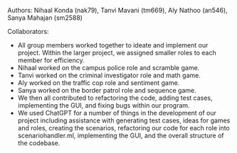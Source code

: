 Authors: Nihaal Konda (nak79), Tanvi Mavani (tm669), Aly Nathoo (an546), Sanya Mahajan (sm2588)

Collaborators:
- All group members worked together to ideate and implement our project. Within the larger project, we assigned smaller roles to each member for efficiency. 
- Nihaal worked on the campus police role and scramble game. 
- Tanvi worked on the criminal investigator role and math game.
- Aly worked on the traffic cop role and sentiment game. 
- Sanya worked on the border patrol role and sequence game. 
- We then all contributed to refactoring the code, adding test cases, implementing the GUI, and fixing bugs within our program.
- We used ChatGPT for a number of things in the development of our project including assistance with generating test cases, ideas for games and roles, creating the scenarios, refactoring our code for each role into scenariohandler.ml, implementing the GUI, and the overall structure of the codebase.